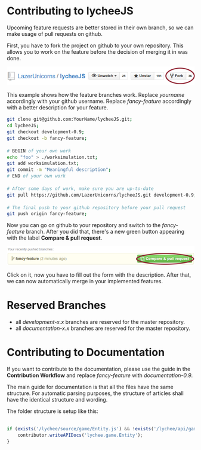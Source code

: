 
# Contributing to lycheeJS

Upcoming feature requests are better stored in their own branch, so
we can make usage of pull requests on github.

First, you have to fork the project on github to your own repository.
This allows you to work on the feature before the decision of merging
it in was done.

![How to create a Fork](./asset/howto-fork.png)

This example shows how the feature branches work.
Replace *yourname* accordingly with your github username.
Replace *fancy-feature* accordingly with a better description for your
feature.


```bash
git clone git@github.com:YourName/lycheeJS.git;
cd lycheeJS;
git checkout development-0.9;
git checkout -b fancy-feature;

# BEGIN of your own work
echo "foo" > ./worksimulation.txt;
git add worksimulation.txt;
git commit -m "Meaningful description";
# END of your own work

# After some days of work, make sure you are up-to-date
git pull https://github.com/LazerUnicorns/lycheeJS.git development-0.9;

# The final push to your github repository before your pull request
git push origin fancy-feature;

```

Now you can go on github to your repository and switch to the
*fancy-feature* branch. After you did that, there's a new green
button appearing with the label **Compare & pull request**.

![How to create a Pull Request](./asset/howto-pullrequest.png)

Click on it, now you have to fill out the form with the description.
After that, we can now automatically merge in your implemented
features.


# Reserved Branches

- all *development-x.x* branches are reserved for the master repository.
- all *documentation-x.x* branches are reserved for the master repository.


# Contributing to Documentation

If you want to contribute to the documentation, please use the guide in the
**Contribution Workflow** and replace *fancy-feature* with *documentation-0.9*.


The main guide for documentation is that all the files have the same structure.
For automatic parsing purposes, the structure of articles shall have the
identical structure and wording.

The folder structure is setup like this:

```javascript

if (exists('/lychee/source/game/Entity.js') && !exists('/lychee/api/game/Entity.md')) {
    contributor.writeAPIDocs('lychee.game.Entity');
}

```
 

